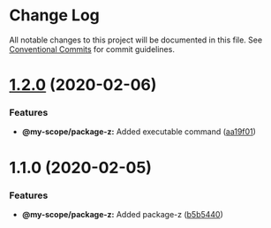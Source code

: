 # Change Log

All notable changes to this project will be documented in this file.
See [Conventional Commits](https://conventionalcommits.org) for commit guidelines.

# [1.2.0](https://github.com/hrafnkellbaldurs/lerna-yarn-workspaces-monorepo/compare/@my-scope/package-z@1.1.0...@my-scope/package-z@1.2.0) (2020-02-06)


### Features

* **@my-scope/package-z:** Added executable command ([aa19f01](https://github.com/hrafnkellbaldurs/lerna-yarn-workspaces-monorepo/commit/aa19f01faed5a4f452685794b9689f401ca0ac72))





# 1.1.0 (2020-02-05)


### Features

* **@my-scope/package-z:** Added package-z ([b5b5440](https://github.com/hrafnkellbaldurs/lerna-yarn-workspaces-monorepo/commit/b5b544063fccbfb3078a97577fe9267a78d7566a))
